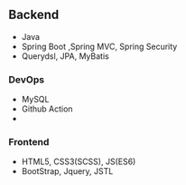 ## Backend
- Java
- Spring Boot ,Spring MVC, Spring Security
- Querydsl, JPA, MyBatis

### DevOps
- MySQL
- Github Action
- 
### Frontend
- HTML5, CSS3(SCSS), JS(ES6)
- BootStrap, Jquery, JSTL
